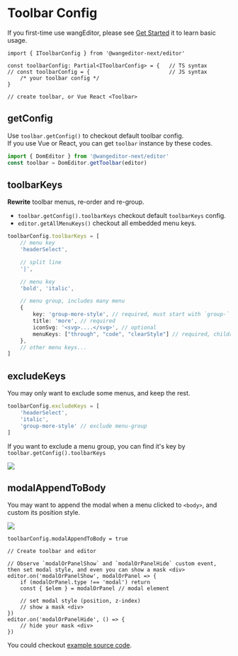 # Toolbar Config

If you first-time use wangEditor, please see [Get Started](./getting-started.md) it to learn basic usage.

```ts{5}
import { IToolbarConfig } from '@wangeditor-next/editor'

const toolbarConfig: Partial<IToolbarConfig> = {   // TS syntax
// const toolbarConfig = {                         // JS syntax
    /* your toolbar config */
}

// create toolbar, or Vue React <Toolbar>
```

## getConfig

Use `toolbar.getConfig()` to checkout default toolbar config.<br>
If you use Vue or React, you can get `toolbar` instance by these codes.

```ts
import { DomEditor } from '@wangeditor-next/editor'
const toolbar = DomEditor.getToolbar(editor)
```

## toolbarKeys

**Rewrite** toolbar menus, re-order and re-group.

- `toolbar.getConfig().toolbarKeys` checkout default `toolbarKeys` config.
- `editor.getAllMenuKeys()` checkout all embedded menu keys.

```ts
toolbarConfig.toolbarKeys = [
    // menu key
    'headerSelect',

    // split line
    '|',

    // menu key
    'bold', 'italic',

    // menu group, includes many menu
    {
        key: 'group-more-style', // required, must start with `group-`
        title: 'more', // required
        iconSvg: '<svg>....</svg>', // optional
        menuKeys: ["through", "code", "clearStyle"] // required, children menu keys
    },
    // other menu keys...
]
```

## excludeKeys

You may only want to exclude some menus, and keep the rest.

```ts
toolbarConfig.excludeKeys = [
    'headerSelect',
    'italic',
    'group-more-style' // exclude menu-group
]
```

If you want to exclude a menu group, you can find it's key by `toolbar.getConfig().toolbarKeys`

![](/image/exclude-group-en.png)

## modalAppendToBody

You may want to append the modal when a menu clicked to `<body>`, and custom its position style.

![](/image/modal-appendTo-body-en.png)

```ts{1}
toolbarConfig.modalAppendToBody = true

// Create toolbar and editor

// Observe `modalOrPanelShow` and `modalOrPanelHide` custom event, then set modal style, and even you can show a mask <div>
editor.on('modalOrPanelShow', modalOrPanel => {
    if (modalOrPanel.type !== 'modal') return
    const { $elem } = modalOrPanel // modal element

    // set modal style (position, z-index)
    // show a mask <div>
})
editor.on('modalOrPanelHide', () => {
    // hide your mask <div>
})
```

You could checkout [example source code](https://github.com/cycleccc/wangEditor/blob/master/packages/editor/examples/modal-appendTo-body.html).
